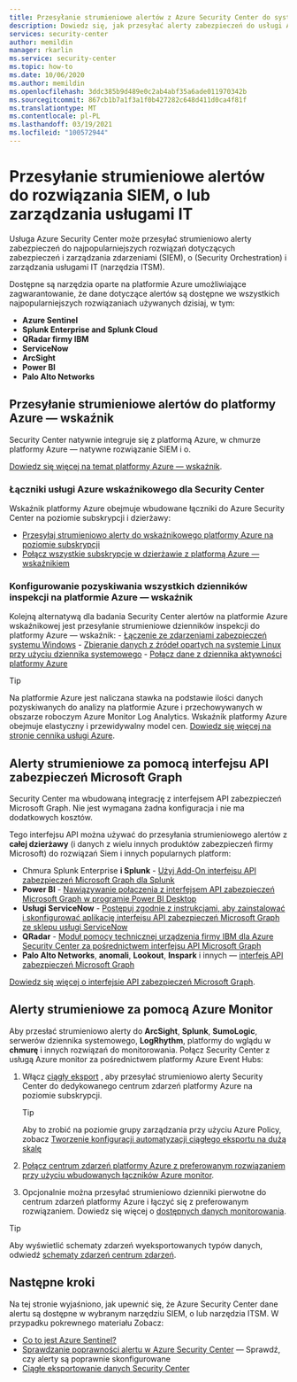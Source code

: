 ```yaml
---
title: Przesyłanie strumieniowe alertów z Azure Security Center do systemów zarządzania informacjami i zdarzeniami zabezpieczeń (SIEM) oraz innych rozwiązań do monitorowania
description: Dowiedz się, jak przesyłać alerty zabezpieczeń do usługi Azure rozwiązań Siem, rozwiązań innych firm, o lub narzędzia ITSM
services: security-center
author: memildin
manager: rkarlin
ms.service: security-center
ms.topic: how-to
ms.date: 10/06/2020
ms.author: memildin
ms.openlocfilehash: 3ddc385b9d489e0c2ab4abf35a6ade011970342b
ms.sourcegitcommit: 867cb1b7a1f3a1f0b427282c648d411d0ca4f81f
ms.translationtype: MT
ms.contentlocale: pl-PL
ms.lasthandoff: 03/19/2021
ms.locfileid: "100572944"
---
```

# <a name="stream-alerts-to-a-siem-soar-or-it-service-management-solution"></a>Przesyłanie strumieniowe alertów do rozwiązania SIEM, o lub zarządzania usługami IT

Usługa Azure Security Center może przesyłać strumieniowo alerty zabezpieczeń do najpopularniejszych rozwiązań dotyczących zabezpieczeń i zarządzania zdarzeniami (SIEM), o (Security Orchestration) i zarządzania usługami IT (narzędzia ITSM).

Dostępne są narzędzia oparte na platformie Azure umożliwiające zagwarantowanie, że dane dotyczące alertów są dostępne we wszystkich najpopularniejszych rozwiązaniach używanych dzisiaj, w tym:

- **Azure Sentinel**
- **Splunk Enterprise and Splunk Cloud**
- **QRadar firmy IBM**
- **ServiceNow**
- **ArcSight**
- **Power BI**
- **Palo Alto Networks**

## <a name="stream-alerts-to-azure-sentinel"></a>Przesyłanie strumieniowe alertów do platformy Azure — wskaźnik 

Security Center natywnie integruje się z platformą Azure, w chmurze platformy Azure — natywne rozwiązanie SIEM i o. 

[Dowiedz się więcej na temat platformy Azure — wskaźnik](../sentinel/overview.md).

### <a name="azure-sentinels-connectors-for-security-center"></a>Łączniki usługi Azure wskaźnikowego dla Security Center

Wskaźnik platformy Azure obejmuje wbudowane łączniki do Azure Security Center na poziomie subskrypcji i dzierżawy:

- [Przesyłaj strumieniowo alerty do wskaźnikowego platformy Azure na poziomie subskrypcji](../sentinel/connect-azure-security-center.md)
- [Połącz wszystkie subskrypcje w dzierżawie z platformą Azure — wskaźnikiem](https://techcommunity.microsoft.com/t5/azure-sentinel/azure-security-center-auto-connect-to-sentinel/ba-p/1387539) 

### <a name="configure-ingestion-of-all-audit-logs-into-azure-sentinel"></a>Konfigurowanie pozyskiwania wszystkich dzienników inspekcji na platformie Azure — wskaźnik 

Kolejną alternatywą dla badania Security Center alertów na platformie Azure wskaźnikowej jest przesyłanie strumieniowe dzienników inspekcji do platformy Azure — wskaźnik:
    - [Łączenie ze zdarzeniami zabezpieczeń systemu Windows](../sentinel/connect-windows-security-events.md)
    - [Zbieranie danych z źródeł opartych na systemie Linux przy użyciu dziennika systemowego](../sentinel/connect-syslog.md)
    - [Połącz dane z dziennika aktywności platformy Azure](../sentinel/connect-azure-activity.md)

> [!TIP]
> Na platformie Azure jest naliczana stawka na podstawie ilości danych pozyskiwanych do analizy na platformie Azure i przechowywanych w obszarze roboczym Azure Monitor Log Analytics. Wskaźnik platformy Azure obejmuje elastyczny i przewidywalny model cen. [Dowiedz się więcej na stronie cennika usługi Azure](https://azure.microsoft.com/pricing/details/azure-sentinel/).


## <a name="stream-alerts-with-microsoft-graph-security-api"></a>Alerty strumieniowe za pomocą interfejsu API zabezpieczeń Microsoft Graph

Security Center ma wbudowaną integrację z interfejsem API zabezpieczeń Microsoft Graph. Nie jest wymagana żadna konfiguracja i nie ma dodatkowych kosztów. 

Tego interfejsu API można używać do przesyłania strumieniowego alertów z **całej dzierżawy** (i danych z wielu innych produktów zabezpieczeń firmy Microsoft) do rozwiązań Siem i innych popularnych platform:

- Chmura Splunk Enterprise **i Splunk**  -  [Użyj Add-On interfejsu API zabezpieczeń Microsoft Graph dla Splunk](https://splunkbase.splunk.com/app/4564/) 
- **Power BI**  -  [Nawiązywanie połączenia z interfejsem API zabezpieczeń Microsoft Graph w programie Power BI Desktop](/power-bi/connect-data/desktop-connect-graph-security)
- **Usługi ServiceNow**  -  [Postępuj zgodnie z instrukcjami, aby zainstalować i skonfigurować aplikację interfejsu API zabezpieczeń Microsoft Graph ze sklepu usługi ServiceNow](https://docs.servicenow.com/bundle/orlando-security-management/page/product/secops-integration-sir/secops-integration-ms-graph/task/ms-graph-install.html)
- **QRadar**  -  [Moduł pomocy technicznej urządzenia firmy IBM dla Azure Security Center za pośrednictwem interfejsu API Microsoft Graph](https://www.ibm.com/support/knowledgecenter/SS42VS_DSM/com.ibm.dsm.doc/c_dsm_guide_ms_azure_security_center_overview.html) 
- **Palo Alto Networks**, **anomali**, **Lookout**, **Inspark** i innych — [interfejs API zabezpieczeń Microsoft Graph](https://www.microsoft.com/security/business/graph-security-api#office-MultiFeatureCarousel-09jr2ji)

[Dowiedz się więcej o interfejsie API zabezpieczeń Microsoft Graph](https://www.microsoft.com/security/business/graph-security-api).


## <a name="stream-alerts-with-azure-monitor"></a>Alerty strumieniowe za pomocą Azure Monitor 

Aby przesłać strumieniowo alerty do **ArcSight**, **Splunk**, **SumoLogic**, serwerów dziennika systemowego, **LogRhythm**, platformy do wglądu w **chmurę** i innych rozwiązań do monitorowania. Połącz Security Center z usługą Azure monitor za pośrednictwem platformy Azure Event Hubs:

1. Włącz [ciągły eksport](continuous-export.md) , aby przesyłać strumieniowo alerty Security Center do dedykowanego centrum zdarzeń platformy Azure na poziomie subskrypcji. 
    > [!TIP]
    > Aby to zrobić na poziomie grupy zarządzania przy użyciu Azure Policy, zobacz [Tworzenie konfiguracji automatyzacji ciągłego eksportu na dużą skalę](continuous-export.md?tabs=azure-policy#configure-continuous-export-at-scale-using-the-supplied-policies)

1. [Połącz centrum zdarzeń platformy Azure z preferowanym rozwiązaniem przy użyciu wbudowanych łączników Azure monitor](../azure-monitor/essentials/stream-monitoring-data-event-hubs.md#partner-tools-with-azure-monitor-integration).

1. Opcjonalnie można przesyłać strumieniowo dzienniki pierwotne do centrum zdarzeń platformy Azure i łączyć się z preferowanym rozwiązaniem. Dowiedz się więcej o [dostępnych danych monitorowania](../azure-monitor/essentials/stream-monitoring-data-event-hubs.md#monitoring-data-available).

> [!TIP]
> Aby wyświetlić schematy zdarzeń wyeksportowanych typów danych, odwiedź [schematy zdarzeń centrum zdarzeń](https://aka.ms/ASCAutomationSchemas).


## <a name="next-steps"></a>Następne kroki

Na tej stronie wyjaśniono, jak upewnić się, że Azure Security Center dane alertu są dostępne w wybranym narzędziu SIEM, o lub narzędzia ITSM. W przypadku pokrewnego materiału Zobacz:

- [Co to jest Azure Sentinel?](../sentinel/overview.md)
- [Sprawdzanie poprawności alertu w Azure Security Center](security-center-alert-validation.md) — Sprawdź, czy alerty są poprawnie skonfigurowane
- [Ciągłe eksportowanie danych Security Center](continuous-export.md)